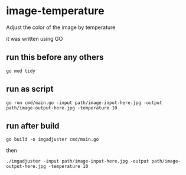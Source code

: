# image-temperature
Adjust the color of the image by temperature 

it was written using GO

## run this before any others
```
go mod tidy
```

## run as script
```
go run cmd/main.go -input path/image-input-here.jpg -output path/image-output-here.jpg -temperature 10
```

## run after build
```
go build -o imgadjuster cmd/main.go
```
then
```
./imgadjuster -input path/image-input-here.jpg -output path/image-output-here.jpg -temperature 10
```
